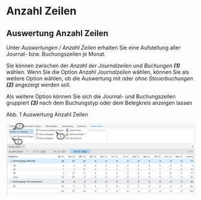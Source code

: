 # Anzahl Zeilen

## Auswertung Anzahl Zeilen


Unter *Auswertungen / Anzahl Zeilen* erhalten Sie eine Aufstellung aller Journal- bzw. Buchungszeilen je Monat.

Sie können zwischen der *Anzahl der Journalzeilen* und *Buchungen* ***(1)*** wählen. Wenn Sie die Option *Anzahl Journalzeilen* wählen, können Sie als weitere Option wählen, ob die Auswertung mit oder *ohne Steuerbuchungen* ***(2)*** angezeigt werden soll.

Als weitere Option können Sie sich die Journal- und Buchungszeilen gruppiert ***(3)*** nach dem Buchungstyp oder dem Belegkreis anzeigen lassen

Abb. 1 Auswertung Anzahl Zeilen

![Image](<img/NeuesElement171.png>)

